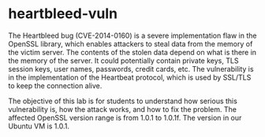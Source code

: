 # heartbleed-vuln
 The Heartbleed bug (CVE-2014-0160) is a severe implementation flaw in the OpenSSL library, which enables attackers to steal data from the memory of the victim server. The contents of the stolen data depend on what is there in the memory of the server. It could potentially contain private keys, TLS session keys, user names, passwords, credit cards, etc. The vulnerability is in the implementation of the Heartbeat protocol, which is used by SSL/TLS to keep the connection alive.

The objective of this lab is for students to understand how serious this vulnerability is, how the attack works, and how to fix the problem. The affected OpenSSL version range is from 1.0.1 to 1.0.1f. The version in our Ubuntu VM is 1.0.1. 
